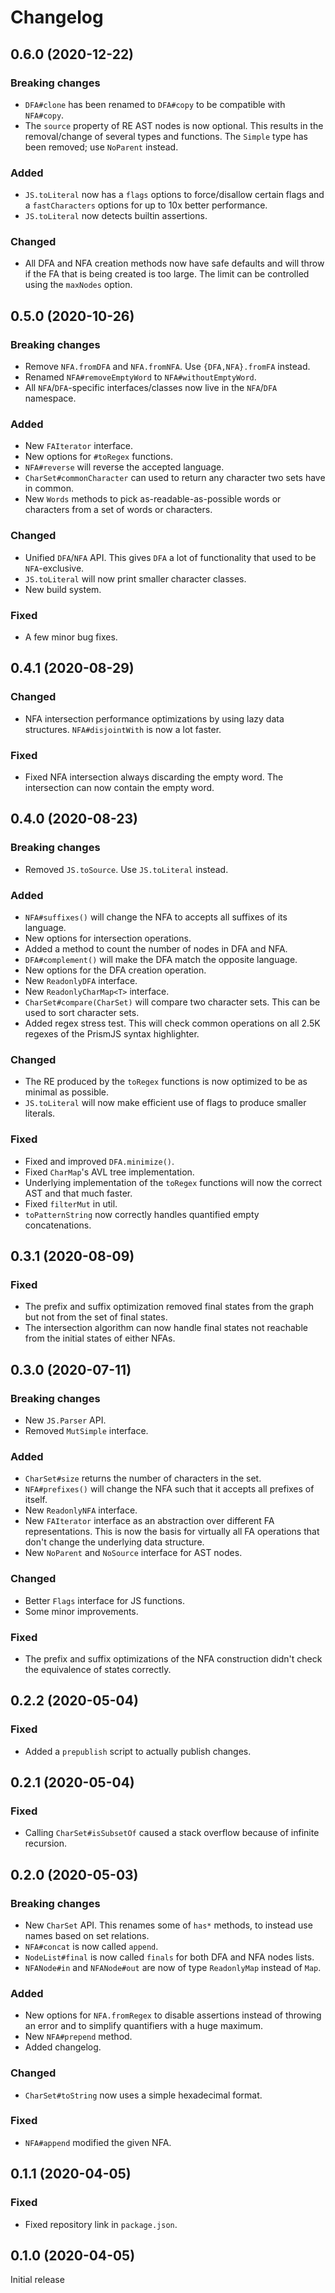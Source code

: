 # Changelog

## 0.6.0 (2020-12-22)

### Breaking changes

- `DFA#clone` has been renamed to `DFA#copy` to be compatible with `NFA#copy`.
- The `source` property of RE AST nodes is now optional. This results in the removal/change of several types and functions. The `Simple` type has been removed; use `NoParent` instead.

### Added

- `JS.toLiteral` now has a `flags` options to force/disallow certain flags and a `fastCharacters` options for up to 10x better performance.
- `JS.toLiteral` now detects builtin assertions.

### Changed

- All DFA and NFA creation methods now have safe defaults and will throw if the FA that is being created is too large. The limit can be controlled using the `maxNodes` option.


## 0.5.0 (2020-10-26)

### Breaking changes

- Remove `NFA.fromDFA` and `NFA.fromNFA`. Use `{DFA,NFA}.fromFA` instead.
- Renamed `NFA#removeEmptyWord` to `NFA#withoutEmptyWord`.
- All `NFA`/`DFA`-specific interfaces/classes now live in the `NFA`/`DFA` namespace.

### Added

- New `FAIterator` interface.
- New options for `#toRegex` functions.
- `NFA#reverse` will reverse the accepted language.
- `CharSet#commonCharacter` can used to return any character two sets have in common.
- New `Words` methods to pick as-readable-as-possible words or characters from a set of words or characters.

### Changed

- Unified `DFA`/`NFA` API. This gives `DFA` a lot of functionality that used to be `NFA`-exclusive.
- `JS.toLiteral` will now print smaller character classes.
- New build system.

### Fixed

- A few minor bug fixes.


## 0.4.1 (2020-08-29)

### Changed

- NFA intersection performance optimizations by using lazy data structures. `NFA#disjointWith` is now a lot faster.

### Fixed

- Fixed NFA intersection always discarding the empty word. The intersection can now contain the empty word.


## 0.4.0 (2020-08-23)

### Breaking changes

- Removed `JS.toSource`. Use `JS.toLiteral` instead.

### Added

- `NFA#suffixes()` will change the NFA to accepts all suffixes of its language.
- New options for intersection operations.
- Added a method to count the number of nodes in DFA and NFA.
- `DFA#complement()` will make the DFA match the opposite language.
- New options for the DFA creation operation.
- New `ReadonlyDFA` interface.
- New `ReadonlyCharMap<T>` interface.
- `CharSet#compare(CharSet)` will compare two character sets. This can be used to sort character sets.
- Added regex stress test. This will check common operations on all 2.5K regexes of the PrismJS syntax highlighter.

### Changed

- The RE produced by the `toRegex` functions is now optimized to be as minimal as possible.
- `JS.toLiteral` will now make efficient use of flags to produce smaller literals.

### Fixed

- Fixed and improved `DFA.minimize()`.
- Fixed `CharMap`'s AVL tree implementation.
- Underlying implementation of the `toRegex` functions will now the correct AST and that much faster.
- Fixed `filterMut` in util.
- `toPatternString` now correctly handles quantified empty concatenations.


## 0.3.1 (2020-08-09)

### Fixed

- The prefix and suffix optimization removed final states from the graph but not from the set of final states.
- The intersection algorithm can now handle final states not reachable from the initial states of either NFAs.


## 0.3.0 (2020-07-11)

### Breaking changes

- New `JS.Parser` API.
- Removed `MutSimple` interface.

### Added

- `CharSet#size` returns the number of characters in the set.
- `NFA#prefixes()` will change the NFA such that it accepts all prefixes of itself.
- New `ReadonlyNFA` interface.
- New `FAIterator` interface as an abstraction over different FA representations. This is now the basis for virtually all FA operations that don't change the underlying data structure.
- New `NoParent` and `NoSource` interface for AST nodes.

### Changed

- Better `Flags` interface for JS functions.
- Some minor improvements.

### Fixed

- The prefix and suffix optimizations of the NFA construction didn't check the equivalence of states correctly.


## 0.2.2 (2020-05-04)

### Fixed

- Added a `prepublish` script to actually publish changes.


## 0.2.1 (2020-05-04)

### Fixed

- Calling `CharSet#isSubsetOf` caused a stack overflow because of infinite recursion.


## 0.2.0 (2020-05-03)

### Breaking changes

- New `CharSet` API. This renames some of `has*` methods, to instead use names based on set relations.
- `NFA#concat` is now called `append`.
- `NodeList#final` is now called `finals` for both DFA and NFA nodes lists.
- `NFANode#in` and `NFANode#out` are now of type `ReadonlyMap` instead of `Map`.

### Added

- New options for `NFA.fromRegex` to disable assertions instead of throwing an error and to simplify quantifiers with a huge maximum.
- New `NFA#prepend` method.
- Added changelog.

### Changed

- `CharSet#toString` now uses a simple hexadecimal format.

### Fixed

- `NFA#append` modified the given NFA.


## 0.1.1 (2020-04-05)

### Fixed

- Fixed repository link in `package.json`.


## 0.1.0 (2020-04-05)

Initial release

